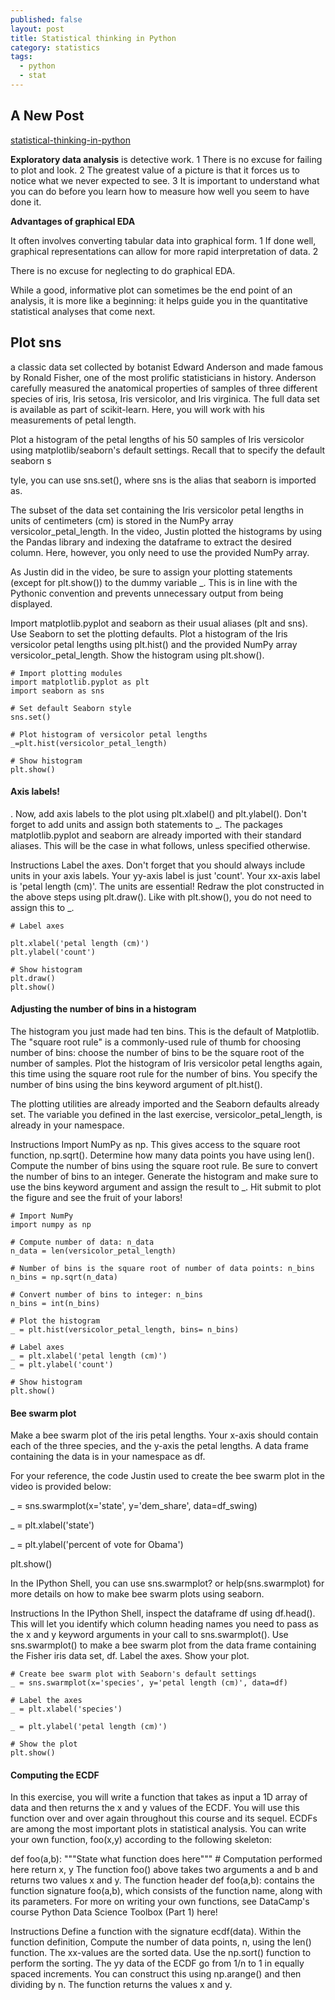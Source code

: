 ```yaml
---
published: false
layout: post
title: Statistical thinking in Python
category: statistics
tags:
  - python
  - stat
---
```

## A New Post


[statistical-thinking-in-python](https://campus.datacamp.com/courses/statistical-thinking-in-python-part-1/graphical-exploratory-data-analysis?ex=3)

**Exploratory data analysis** is detective work. 1
There is no excuse for failing to plot and look. 2
The greatest value of a picture is that it forces us to notice what we never expected to see. 3
It is important to understand what you can do before you learn how to measure how well you seem to have done it.


**Advantages of graphical EDA**

It often involves converting tabular data into graphical form. 1
If done well, graphical representations can allow for more rapid interpretation of data. 2

There is no excuse for neglecting to do graphical EDA.

While a good, informative plot can sometimes be the end point of an analysis, it is more like a beginning: it helps guide you in the quantitative statistical analyses that come next.



## Plot sns

a classic data set collected by botanist Edward Anderson and made famous by Ronald Fisher, one of the most prolific statisticians in history. Anderson carefully measured the anatomical properties of samples of three different species of iris, Iris setosa, Iris versicolor, and Iris virginica. The full data set is available as part of scikit-learn. Here, you will work with his measurements of petal length.

Plot a histogram of the petal lengths of his 50 samples of Iris versicolor using matplotlib/seaborn's default settings. Recall that to specify the default seaborn s


tyle, you can use sns.set(), where sns is the alias that seaborn is imported as.

The subset of the data set containing the Iris versicolor petal lengths in units of centimeters (cm) is stored in the NumPy array versicolor_petal_length. In the video, Justin plotted the histograms by using the Pandas library and indexing the dataframe to extract the desired column. Here, however, you only need to use the provided NumPy array.

As Justin did in the video, be sure to assign your plotting statements (except for plt.show()) to the dummy variable _. This is in line with the Pythonic convention and prevents unnecessary output from being displayed.

Import matplotlib.pyplot and seaborn as their usual aliases (plt and sns).
Use Seaborn to set the plotting defaults.
Plot a histogram of the Iris versicolor petal lengths using plt.hist() and the provided NumPy array versicolor_petal_length.
Show the histogram using plt.show().

```
# Import plotting modules
import matplotlib.pyplot as plt
import seaborn as sns

# Set default Seaborn style
sns.set()

# Plot histogram of versicolor petal lengths
_=plt.hist(versicolor_petal_length)

# Show histogram
plt.show()

```

#### Axis labels!

. Now, add axis labels to the plot using plt.xlabel() and plt.ylabel(). Don't forget to add units and assign both statements to _. The packages matplotlib.pyplot and seaborn are already imported with their standard aliases. This will be the case in what follows, unless specified otherwise.

Instructions
Label the axes. Don't forget that you should always include units in your axis labels. Your yy-axis label is just 'count'. Your xx-axis label is 'petal length (cm)'. The units are essential!
Redraw the plot constructed in the above steps using plt.draw(). Like with plt.show(), you do not need to assign this to _.



```
# Label axes

plt.xlabel('petal length (cm)')
plt.ylabel('count')

# Show histogram
plt.draw()
plt.show()
```


#### Adjusting the number of bins in a histogram

The histogram you just made had ten bins. This is the default of Matplotlib. The "square root rule" is a commonly-used rule of thumb for choosing number of bins: choose the number of bins to be the square root of the number of samples. Plot the histogram of Iris versicolor petal lengths again, this time using the square root rule for the number of bins. You specify the number of bins using the bins keyword argument of plt.hist().

The plotting utilities are already imported and the Seaborn defaults already set. The variable you defined in the last exercise, versicolor_petal_length, is already in your namespace.

Instructions
Import NumPy as np. This gives access to the square root function, np.sqrt().
Determine how many data points you have using len().
Compute the number of bins using the square root rule.
Be sure to convert the number of bins to an integer.
Generate the histogram and make sure to use the bins keyword argument and assign the result to _.
Hit submit to plot the figure and see the fruit of your labors!

```
# Import NumPy
import numpy as np

# Compute number of data: n_data
n_data = len(versicolor_petal_length)

# Number of bins is the square root of number of data points: n_bins
n_bins = np.sqrt(n_data)

# Convert number of bins to integer: n_bins
n_bins = int(n_bins)

# Plot the histogram
_ = plt.hist(versicolor_petal_length, bins= n_bins)

# Label axes
_ = plt.xlabel('petal length (cm)')
_ = plt.ylabel('count')

# Show histogram
plt.show()

```



#### Bee swarm plot

Make a bee swarm plot of the iris petal lengths. Your x-axis should contain each of the three species, and the y-axis the petal lengths. A data frame containing the data is in your namespace as df.

For your reference, the code Justin used to create the bee swarm plot in the video is provided below:

_ = sns.swarmplot(x='state', y='dem_share', data=df_swing)

_ = plt.xlabel('state')

_ = plt.ylabel('percent of vote for Obama')

plt.show()

In the IPython Shell, you can use sns.swarmplot? or help(sns.swarmplot) for more details on how to make bee swarm plots using seaborn.

Instructions
In the IPython Shell, inspect the dataframe df using df.head(). This will let you identify which column heading names you need to pass as the x and y keyword arguments in your call to sns.swarmplot().
Use sns.swarmplot() to make a bee swarm plot from the data frame containing the Fisher iris data set, df.
Label the axes.
Show your plot.



```
# Create bee swarm plot with Seaborn's default settings
_ = sns.swarmplot(x='species', y='petal length (cm)', data=df)

# Label the axes
_ = plt.xlabel('species')

_ = plt.ylabel('petal length (cm)')

# Show the plot
plt.show()

```



#### Computing the ECDF


In this exercise, you will write a function that takes as input a 1D array of data and then returns the x and y values of the ECDF. You will use this function over and over again throughout this course and its sequel. ECDFs are among the most important plots in statistical analysis. You can write your own function, foo(x,y) according to the following skeleton:

def foo(a,b):
    """State what function does here"""
    # Computation performed here
    return x, y
The function foo() above takes two arguments a and b and returns two values x and y. The function header def foo(a,b): contains the function signature foo(a,b), which consists of the function name, along with its parameters. For more on writing your own functions, see DataCamp's course Python Data Science Toolbox (Part 1) here!

Instructions
Define a function with the signature ecdf(data). Within the function definition,
Compute the number of data points, n, using the len() function.
The xx-values are the sorted data. Use the np.sort() function to perform the sorting.
The yy data of the ECDF go from 1/n to 1 in equally spaced increments. You can construct this using np.arange() and then dividing by n.
The function returns the values x and y.



